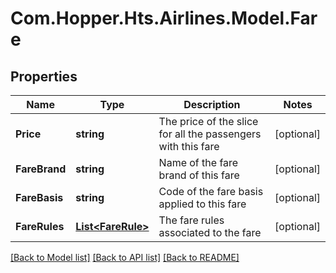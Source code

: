# Com.Hopper.Hts.Airlines.Model.Fare

## Properties

Name | Type | Description | Notes
------------ | ------------- | ------------- | -------------
**Price** | **string** | The price of the slice for all the passengers with this fare | [optional] 
**FareBrand** | **string** | Name of the fare brand of this fare | [optional] 
**FareBasis** | **string** | Code of the fare basis applied to this fare | [optional] 
**FareRules** | [**List&lt;FareRule&gt;**](FareRule.md) | The fare rules associated to the fare | [optional] 

[[Back to Model list]](../../README.md#documentation-for-models) [[Back to API list]](../../README.md#documentation-for-api-endpoints) [[Back to README]](../../README.md)

